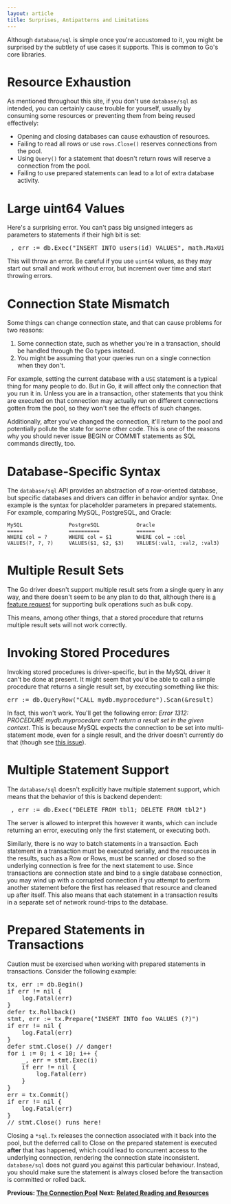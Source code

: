 ```yaml
---
layout: article
title: Surprises, Antipatterns and Limitations
---
```


Although `database/sql` is simple once you're accustomed to it, you might be
surprised by the subtlety of use cases it supports. This is common to Go's core
libraries.

Resource Exhaustion
===================

As mentioned throughout this site, if you don't use `database/sql` as intended,
you can certainly cause trouble for yourself, usually by consuming some
resources or preventing them from being reused effectively:

* Opening and closing databases can cause exhaustion of resources.
* Failing to read all rows or use `rows.Close()` reserves connections from the pool.
* Using `Query()` for a statement that doesn't return rows will reserve a connection from the pool.
* Failing to use prepared statements can lead to a lot of extra database activity.

Large uint64 Values
===================

Here's a surprising error. You can't pass big unsigned integers as parameters to
statements if their high bit is set:

<pre class="prettyprint lang-go">
_, err := db.Exec("INSERT INTO users(id) VALUES", math.MaxUint64)
</pre>

This will throw an error. Be careful if you use `uint64` values, as they may
start out small and work without error, but increment over time and start
throwing errors.

Connection State Mismatch
=========================

Some things can change connection state, and that can cause problems for two
reasons:

1. Some connection state, such as whether you're in a transaction, should be
	handled through the Go types instead.
2. You might be assuming that your queries run on a single connection when they
	don't.

For example, setting the current database with a `USE` statement is a typical
thing for many people to do. But in Go, it will affect only the connection that
you run it in. Unless you are in a transaction, other statements that you think
are executed on that connection may actually run on different connections gotten
from the pool, so they won't see the effects of such changes.

Additionally, after you've changed the connection, it'll return to the pool and
potentially pollute the state for some other code. This is one of the reasons
why you should never issue BEGIN or COMMIT statements as SQL commands directly,
too.

Database-Specific Syntax
========================

The `database/sql` API provides an abstraction of a row-oriented database, but
specific databases and drivers can differ in behavior and/or syntax.  One
example is the syntax for placeholder parameters in prepared statements. For
example, comparing MySQL, PostgreSQL, and Oracle:

	MySQL               PostgreSQL            Oracle
	=====               ==========            ======
	WHERE col = ?       WHERE col = $1        WHERE col = :col
	VALUES(?, ?, ?)     VALUES($1, $2, $3)    VALUES(:val1, :val2, :val3)

Multiple Result Sets
====================

The Go driver doesn't support multiple result sets from a single query in any
way, and there doesn't seem to be any plan to do that, although there is [a
feature request](https://code.google.com/p/go/issues/detail?id=5171) for
supporting bulk operations such as bulk copy.

This means, among other things, that a stored procedure that returns multiple
result sets will not work correctly.

Invoking Stored Procedures
==========================

Invoking stored procedures is driver-specific, but in the MySQL driver it can't
be done at present. It might seem that you'd be able to call a simple
procedure that returns a single result set, by executing something like this:

<pre class="prettyprint lang-go">
err := db.QueryRow("CALL mydb.myprocedure").Scan(&amp;result)
</pre>

In fact, this won't work. You'll get the following error: _Error
1312: PROCEDURE mydb.myprocedure can't return a result set in the given
context_. This is because MySQL expects the connection to be set into
multi-statement mode, even for a single result, and the driver doesn't currently
do that (though see [this
issue](https://github.com/go-sql-driver/mysql/issues/66)).

Multiple Statement Support
==========================

The `database/sql` doesn't explicitly have multiple statement support, which means
that the behavior of this is backend dependent:

<pre class="prettyprint lang-go">
_, err := db.Exec("DELETE FROM tbl1; DELETE FROM tbl2")
</pre>

The server is allowed to interpret this however it wants, which can include
returning an error, executing only the first statement, or executing both.

Similarly, there is no way to batch statements in a transaction. Each statement
in a transaction must be executed serially, and the resources in the results,
such as a Row or Rows, must be scanned or closed so the underlying connection is free
for the next statement to use.  Since transactions are connection state and bind
to a single database connection, you may wind up with a corrupted connection if
you attempt to perform another statement before the first has released that resource
and cleaned up after itself.  This also means that each statement in a transaction
results in a separate set of network round-trips to the database.

Prepared Statements in Transactions
===================================

Caution must be exercised when working with prepared statements in
transactions.  Consider the following example:

<pre class="prettyprint lang-go">
tx, err := db.Begin()
if err != nil {
	log.Fatal(err)
}
defer tx.Rollback()
stmt, err := tx.Prepare("INSERT INTO foo VALUES (?)")
if err != nil {
	log.Fatal(err)
}
defer stmt.Close() // danger!
for i := 0; i < 10; i++ {
	_, err = stmt.Exec(i)
	if err != nil {
		log.Fatal(err)
	}
}
err = tx.Commit()
if err != nil {
	log.Fatal(err)
}
// stmt.Close() runs here!
</pre>

Closing a `*sql.Tx` releases the connection associated with it back into the
pool, but the deferred call to Close on the prepared statement is executed
**after** that has happened, which could lead to concurrent access to the
underlying connection, rendering the connection state inconsistent.
`database/sql` does not guard you against this particular behaviour.  Instead,
you should make sure the statement is always closed before the transaction is
committed or rolled back.

**Previous: [The Connection Pool](connection-pool.html)**
**Next: [Related Reading and Resources](references.html)**
